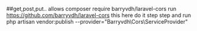 ##get,post,put.. allows
composer require barryvdh/laravel-cors
run
https://github.com/barryvdh/laravel-cors
this here do it step step
and run
php artisan vendor:publish --provider="Barryvdh\Cors\ServiceProvider"
